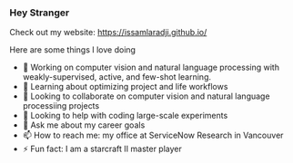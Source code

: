 ### Hey Stranger

Check out my website: https://issamlaradji.github.io/

Here are some things I love doing

- 🔭 Working on computer vision and natural language processing with weakly-supervised, active, and few-shot learning.
- 🌱 Learning about optimizing project and life workflows
- 👯 Looking to collaborate on computer vision and natural language processiing projects
- 🤔 Looking to help with coding large-scale experiments
- 💬 Ask me about my career goals
- 📫 How to reach me: my office at ServiceNow Research in Vancouver
- ⚡ Fun fact: I am a starcraft II master player
